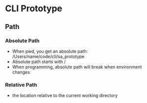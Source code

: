 # CLI Prototype

## Path

### Absolute Path

- When pwd, you get an absolute path: /Users/name/code/cli/sa_prototype
- Absolute path starts with /
- When programming, absolute path will break when environment changes

### Relative Path

- the location relative to the current working directory
